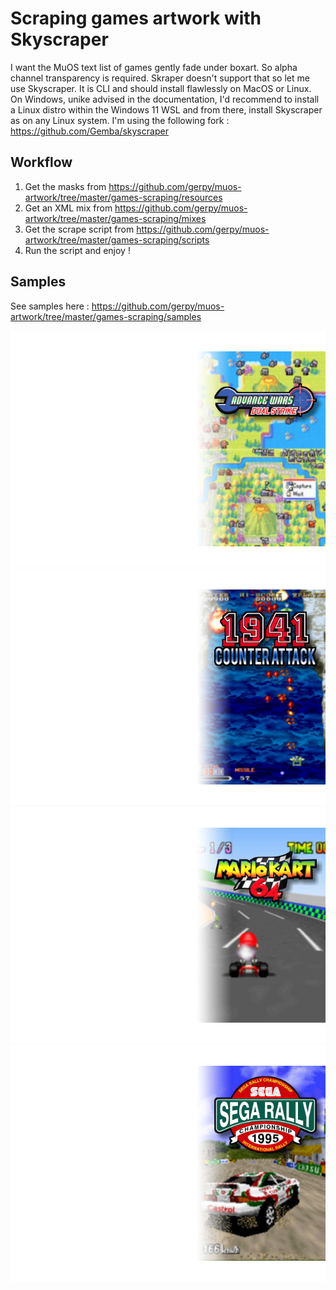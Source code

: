 # Scraping games artwork with Skyscraper

I want the MuOS text list of games gently fade under boxart. So alpha channel transparency is required. Skraper doesn't support that so let me use Skyscraper. It is CLI and should install flawlessly on MacOS or Linux. On Windows, unike advised in the documentation, I'd recommend to install a Linux distro within the Windows 11 WSL and from there, install Skyscraper as on any Linux system. I'm using the following fork : https://github.com/Gemba/skyscraper

## Workflow

1. Get the masks from https://github.com/gerpy/muos-artwork/tree/master/games-scraping/resources
2. Get an XML mix from https://github.com/gerpy/muos-artwork/tree/master/games-scraping/mixes
3. Get the scrape script from https://github.com/gerpy/muos-artwork/tree/master/games-scraping/scripts
4. Run the script and enjoy !

## Samples

See samples here : https://github.com/gerpy/muos-artwork/tree/master/games-scraping/samples

![](https://github.com/gerpy/muos-artwork/blob/master/games-scraping/samples/Advance%20Wars%20-%20Dual%20Strike%20(USA%2C%20Australia).png)
![](https://github.com/gerpy/muos-artwork/blob/master/games-scraping/samples/1941.png)
![](https://github.com/gerpy/muos-artwork/blob/master/games-scraping/samples/Mario%20Kart%2064%20(USA).png)
![](https://github.com/gerpy/muos-artwork/blob/master/games-scraping/samples/Sega%20Rally%20Championship%20(USA).png)

